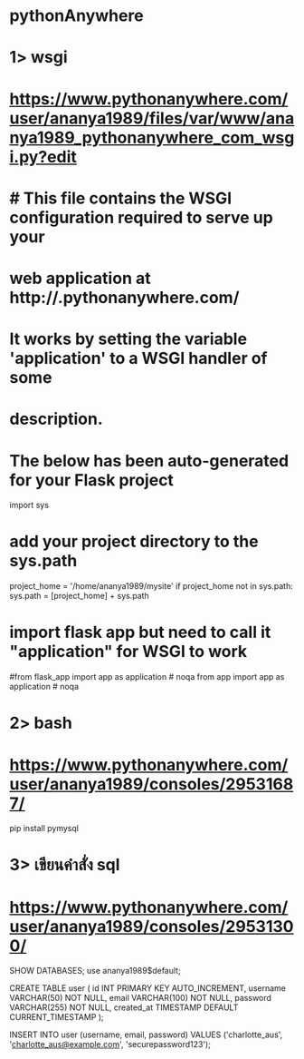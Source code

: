 # pythonAnywhere

# 1> wsgi 
# https://www.pythonanywhere.com/user/ananya1989/files/var/www/ananya1989_pythonanywhere_com_wsgi.py?edit
# # This file contains the WSGI configuration required to serve up your
# web application at http://<your-username>.pythonanywhere.com/
# It works by setting the variable 'application' to a WSGI handler of some
# description.
#
# The below has been auto-generated for your Flask project

import sys

# add your project directory to the sys.path
project_home = '/home/ananya1989/mysite'
if project_home not in sys.path:
    sys.path = [project_home] + sys.path

# import flask app but need to call it "application" for WSGI to work
#from flask_app import app as application  # noqa
from app import app as application  # noqa

# 2> bash
# https://www.pythonanywhere.com/user/ananya1989/consoles/29531687/ 
pip install pymysql

# 3> เขียนคำสั่ง sql
# https://www.pythonanywhere.com/user/ananya1989/consoles/29531300/
SHOW DATABASES;
use ananya1989$default;

CREATE TABLE user (
    id INT PRIMARY KEY AUTO_INCREMENT,
    username VARCHAR(50) NOT NULL,
    email VARCHAR(100) NOT NULL,
    password VARCHAR(255) NOT NULL,
    created_at TIMESTAMP DEFAULT CURRENT_TIMESTAMP
);

INSERT INTO user (username, email, password)
VALUES ('charlotte_aus', 'charlotte_aus@example.com', 'securepassword123');
